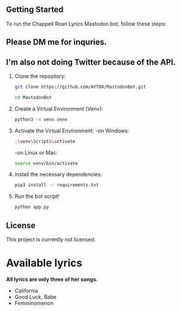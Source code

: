 ## Getting Started
To run the Chappell Roan Lyrics Mastodon bot, follow these steps:

## Please DM me for inquries.
## I'm also not doing Twitter because of the API.

1. Clone the repository:
   ```bash
   git clone https://github.com/AYT04/MastodonBot.git
   ```
   ```bash
   cd MastodonBot
3. Create a Virtual Environment (Venv):
   ```bash
   python3 -m venv venv
4. Activate the Virtual Environment:
   -on Windows:
   ```bash
   .\venv\Scripts\activate
   ```
   -on Linux or Mac:
   ```bash
   source venv/bin/activate
   ```
4. Install the necessary dependencies:
   ```bash
   pip3 install -r requirements.txt

5. Run the bot script!
   ```bash
   python app.py

## License

This project is currently not licensed.

# Available lyrics

**All lyrics are only three of her songs.**

* California
* Good Luck, Babe
* Femininomenon
